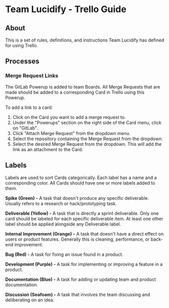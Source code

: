 # Team Lucidify - Trello Guide

## About

This is a set of rules, definitions, and instructions Team Lucidify has defined for using Trello.

## Processes

### Merge Request Links

 The GitLab Powerup is added to team Boards. All Merge Requests that are made should be added to a corresponding Card in Trello using this Powerup.  

 To add a link to a card:
1. Click on the Card you want to add a merge request to.
2. Under the "Powerups" section on the right side of the Card menu, click on "GitLab".
3. Click "Attach Merge Request" from the dropdown menu.
4. Select the repository containing the Merge Request from the dropdown.
5. Select the desired Merge Request from the dropdown. This will add the link as an attachment to the Card.

## Labels

Labels are used to sort Cards categorically. Each label has a name and a corresponding color. All Cards should have one or more labels added to them.

**Spike (Green) -** A task that doesn't produce any specific deliverable. Usually refers to a research or hack/prototyping task.

**Deliverable (Yellow) -** A task that is directly a sprint deliverable. Only one card should be labeled for each specific deliverable item. At least one other label should be applied alongside any Deliverable label.

**Internal Improvement (Orange) -** A task that doesn't have a direct effect on users or product features. Generally this is cleaning, performance, or back-end improvement.

**Bug (Red) -** A task for fixing an issue found in a product.

**Development (Purple) -** A task for implementing or improving a feature in a product.

**Documentation (Blue) -** A task for adding or updating team and product documentation.

**Discussion (Seafoam) -** A task that involves the team discussing and deliberating on an idea.
